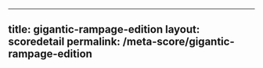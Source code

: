 ---
        
title: gigantic-rampage-edition
layout: scoredetail
permalink: /meta-score/gigantic-rampage-edition
---